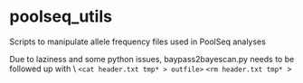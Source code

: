 # poolseq_utils
Scripts to manipulate allele frequency files used in PoolSeq analyses


Due to laziness and some python issues, baypass2bayescan.py needs to be \
followed up with \\
`<cat header.txt tmp* > outfile>`
`<rm header.txt tmp* `>

